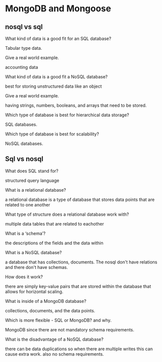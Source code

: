 # MongoDB and Mongoose

## nosql vs sql

What kind of data is a good fit for an SQL database?

Tabular type data.

Give a real world example.

accounting data

What kind of data is a good fit a NoSQL database?

best for storing unstructured data like an object

Give a real world example.

having strings, numbers, booleans, and arrays that need to be stored.

Which type of database is best for hierarchical data storage?

SQL databases.

Which type of database is best for scalability?

NoSQL databases.

## Sql vs nosql

What does SQL stand for?

structured query language

What is a relational database?

a relational database is a type of database that stores data points that are related to one another

What type of structure does a relational database work with?

multiple data tables that are related to eachother

What is a ‘schema’?

the descriptions of the fields and the data within

What is a NoSQL database?

a database that has collections, documents. The nosql don't have relations and there don't have schemas.

How does it work?

there are simply key-value pairs that are stored within the database that allows for horizontal scaling.

What is inside of a MongoDB database?

collections, documents, and the data points.

Which is more flexible - SQL or MongoDB? and why.

MongoDB since there are not mandatory schema requirements.

What is the disadvantage of a NoSQL database?

there can be data duplications so when there are multiple writes this can cause extra work. also no schema requirements.
